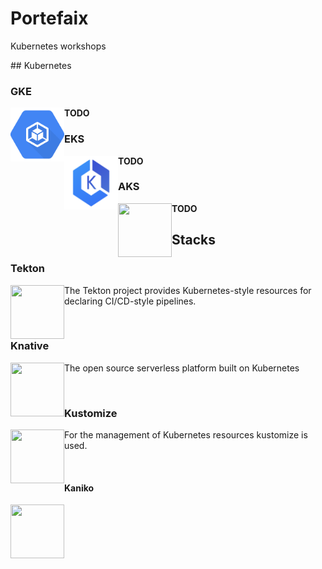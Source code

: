 # Portefaix

Kubernetes workshops

## Kubernetes

### GKE

<img width=86 height=86 align="left" src="docs/assets/gke.png">

**TODO**

### EKS

<img width=86 height=86 align="left" src="docs/assets/eks.png">

**TODO**

### AKS

<img width=86 height=86 align="left" src="docs/assets/aks.png">

**TODO**


## Stacks

### Tekton

<img width=86 height=86 align="left" src="docs/assets/tekton.png">

The Tekton project provides Kubernetes-style resources for declaring CI/CD-style pipelines.

&nbsp;

### Knative

<img width=86 height=86 align="left" src="docs/assets/knative.png">

The open source serverless platform built on Kubernetes

&nbsp;

### Kustomize

<img width=86 height=86 align="left" src="docs/assets/kustomize.png">

For the management of Kubernetes resources kustomize is used.

&nbsp;

#### Kaniko

<img width=86 height=86 align="left" src="docs/assets/kaniko.png">
